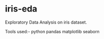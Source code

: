 # iris-eda
Exploratory Data Analysis on iris dataset.

Tools used:-
python
pandas
matplotlib
seaborn

